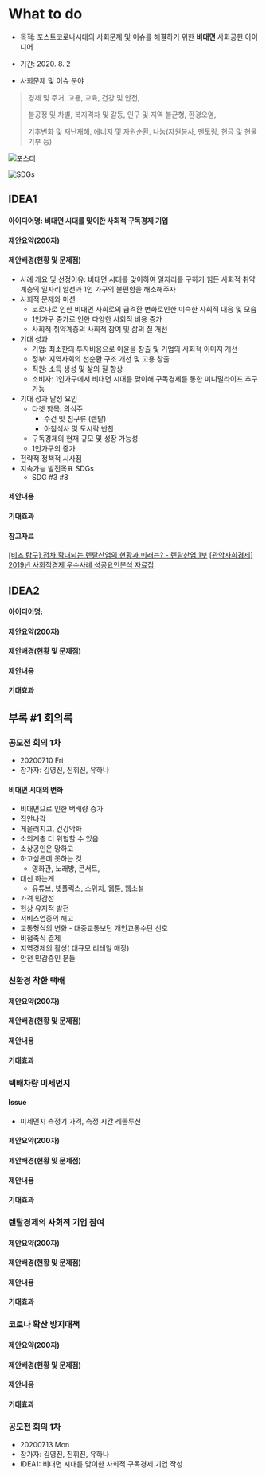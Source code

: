 # What to do
- 목적: 포스트코로나시대의 사회문제 및 이슈를 해결하기 위한 **비대면** 사회공헌 아이디어
- 기간: 2020. 8. 2

- 사회문제 및 이슈 분야
> 경제 및 주거,    고용,   교육, 건강 및 안전, 
> 
> 불공정 및 차별,   복지격차 및 갈등, 인구 및 지역 불균형, 환경오염, 
> 
> 기후변화 및 재난재해, 에너지 및 자원순환, 나눔(자원봉사, 멘토링, 현금 및 현물 기부 등)

![포스터](https://ifh.cc/g/cdBwoO.jpg)

![SDGs](https://www.ecohz.com/wp-content/uploads/2016/04/SDGs_poster_new1-e1470856750431.png)

## IDEA1

#### 아이디어명: 비대면 시대를 맞이한 사회적 구독경제 기업


#### 제안요약(200자)

#### 제안배경(현황 및 문제점)

- 사례 개요 및 선정이유: 비대면 시대를 맞이하여 일자리를 구하기 힘든 사회적 취약계층의 일자리 알선과 1인 가구의 불편함을 해소해주자
- 사회적 문제와 미션
  - 코로나로 인한 비대면 사회로의 급격환 변화로인한 미숙한 사회적 대응 및 모습
  - 1인가구 증가로 인한 다양한 사회적 비용 증가
  - 사회적 취약계층의 사회적 참여 및 삶의 질 개선
- 기대 성과
  - 기업: 최소한의 투자비용으로 이윤을 창출 및 기업의 사회적 이미지 개선
  - 정부: 지역사회의 선순환 구조 개선 및 고용 창출
  - 직원: 소득 생성 및 삶의 질 향상
  - 소비자: 1인가구에서 비대면 시대를 맞이해 구독경제를 통한 미니멀라이프 추구 가능
- 기대 성과 달성 요인
  - 타겟 항목: 의식주
    - 수건 및 침구류 (렌탈)
    - 아침식사 및 도시락 반찬
  - 구독경제의 현재 규모 및 성장 가능성
  - 1인가구의 증가
- 전략적 정책적 시사점
- 지속가능 발전목표 SDGs
  - SDG #3 #8 

#### 제안내용


#### 기대효과

#### 참고자료
[[비즈 탐구] 점차 확대되는 렌탈산업의 현황과 미래는? - 렌탈산업 1부](https://www.hyosungfms.com/fms/promote/fms_news_view.do?id_boards=13313)
[[관악사회경제] 2019년 사회적경제 우수사례 성공요인분석 자료집](http://gase.kr/web/se_news/9864)




## IDEA2

#### 아이디어명: 


#### 제안요약(200자)


#### 제안배경(현황 및 문제점)


#### 제안내용


#### 기대효과




## 부록 #1 회의록

### 공모전 회의 1차
- 20200710 Fri
- 참가자: 김영진, 진휘진, 유하나


#### 비대면 시대의 변화
- 비대면으로 인한 택배량 증가
- 집안나감
- 게을러지고, 건강악화
- 소외계층 더 위험할 수 있음
- 소상공인은 망하고
- 하고싶은데 못하는 것
  - 영화관, 노래방, 콘서트, 
- 대신 하는게 
  - 유튜브, 넷플릭스, 스위치, 웹툰, 웹소설
- 가격 민감성
- 현상 유지적 발전
- 서비스업종의 해고
- 교통형식의 변화 - 대중교통보단 개인교통수단 선호
- 비접촉식 결제
- 지역경제의 활성( 대규모 리테일 매장)
- 안전 민감증인 분들 


### 친환경 착한 택배

#### 제안요약(200자)

#### 제안배경(현황 및 문제점)

#### 제안내용

#### 기대효과


### 택배차량 미세먼지

#### Issue
- 미세먼지 측정기 가격, 측정 시간 레졸루션

#### 제안요약(200자)

#### 제안배경(현황 및 문제점)

#### 제안내용

#### 기대효과


### 렌탈경제의 사회적 기업 참여

#### 제안요약(200자)

#### 제안배경(현황 및 문제점)

#### 제안내용

#### 기대효과



### 코로나 확산 방지대책

#### 제안요약(200자)

#### 제안배경(현황 및 문제점)

#### 제안내용

#### 기대효과


### 공모전 회의 1차
- 20200713 Mon
- 참가자: 김영진, 진휘진, 유하나
- IDEA1: 비대면 시대를 맞이한 사회적 구독경제 기업 작성

